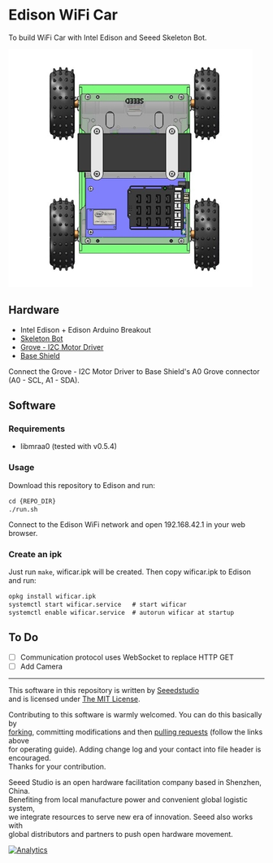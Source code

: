 Edison WiFi Car
===============

To build WiFi Car with Intel Edison and Seeed Skeleton Bot.

![](www/img/car_top_view.jpg)

## Hardware
+ Intel Edison + Edison Arduino Breakout
+ [Skeleton Bot](http://www.seeedstudio.com/wiki/Skeleton_Bot_-_4WD_hercules_mobile_robotic_platform)
+ [Grove - I2C Motor Driver](http://www.seeedstudio.com/wiki/Grove_-_I2C_Motor_Driver_V1.3)
+ [Base Shield](http://www.seeedstudio.com/wiki/index.php?title=Base_shield_v2&uselang=en)

Connect the Grove - I2C Motor Driver to Base Shield's A0 Grove connector (A0 - SCL, A1 - SDA).

## Software
### Requirements
+ libmraa0 (tested with v0.5.4)

### Usage
Download this repository to Edison and run:
```
cd {REPO_DIR}
./run.sh
```
Connect to the Edison WiFi network and open 192.168.42.1 in your web browser.

### Create an ipk
Just run `make`, wificar.ipk will be created.
Then copy wificar.ipk to Edison and run:
```
opkg install wificar.ipk
systemctl start wificar.service   # start wificar
systemctl enable wificar.service  # autorun wificar at startup
```

## To Do
- [ ] Communication protocol uses WebSocket to replace HTTP GET
- [ ] Add Camera

----

This software in this repository is written by [Seeedstudio](http://seeed.cc)<br>
and is licensed under [The MIT License](http://opensource.org/licenses/MIT).

Contributing to this software is warmly welcomed. You can do this basically by<br>
[forking](https://help.github.com/articles/fork-a-repo), committing modifications and then [pulling requests](https://help.github.com/articles/using-pull-requests) (follow the links above<br>
for operating guide). Adding change log and your contact into file header is encouraged.<br>
Thanks for your contribution.

Seeed Studio is an open hardware facilitation company based in Shenzhen, China. <br>
Benefiting from local manufacture power and convenient global logistic system, <br>
we integrate resources to serve new era of innovation. Seeed also works with <br>
global distributors and partners to push open hardware movement.<br>

[![Analytics](https://ga-beacon.appspot.com/UA-46589105-3/Edison_WiFi_Car)](https://github.com/igrigorik/ga-beacon)
